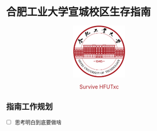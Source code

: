 # 合肥工业大学宣城校区生存指南

<p align="center">
    <a href="https://github.com/survive-hfutxc/survive-hfutxc.github.io">
      <img alt="HFUT" src="./docs/_media/HFUT_logo.png" height="140">
    </a>
</p>


<p align="center">
	<font color="AA1F26">Survive HFUTxc</font>
</p>

## 指南工作规划

- [ ] 思考明白到底要做啥


